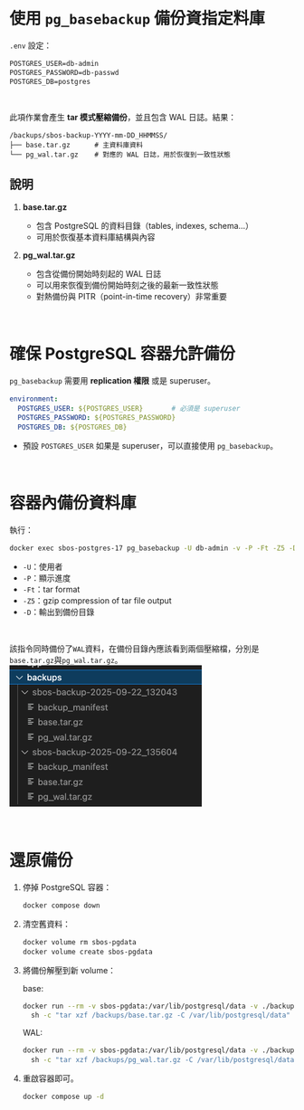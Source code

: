 # 使用 `pg_basebackup` 備份資指定料庫

`.env` 設定：
```
POSTGRES_USER=db-admin
POSTGRES_PASSWORD=db-passwd
POSTGRES_DB=postgres
```

<br>

此項作業會產生 **tar 模式壓縮備份**，並且包含 WAL 日誌。結果：

```
/backups/sbos-backup-YYYY-mm-DD_HHMMSS/
├── base.tar.gz      # 主資料庫資料
└── pg_wal.tar.gz    # 對應的 WAL 日誌，用於恢復到一致性狀態
```

## 說明

1. **base.tar.gz**

   * 包含 PostgreSQL 的資料目錄（tables, indexes, schema…）
   * 可用於恢復基本資料庫結構與內容

2. **pg\_wal.tar.gz**

   * 包含從備份開始時刻起的 WAL 日誌
   * 可以用來恢復到備份開始時刻之後的最新一致性狀態
   * 對熱備份與 PITR（point-in-time recovery）非常重要

<br>

# 確保 PostgreSQL 容器允許備份

`pg_basebackup` 需要用 **replication 權限** 或是 superuser。

```yaml
environment:
  POSTGRES_USER: ${POSTGRES_USER}       # 必須是 superuser
  POSTGRES_PASSWORD: ${POSTGRES_PASSWORD}
  POSTGRES_DB: ${POSTGRES_DB}
```

* 預設 `POSTGRES_USER` 如果是 superuser，可以直接使用 `pg_basebackup`。

<br>

# 容器內備份資料庫

執行：

```bash
docker exec sbos-postgres-17 pg_basebackup -U db-admin -v -P -Ft -Z5 -D /backups/sbos-backup-$(date +%F_%H%M%S)
```
* `-U`：使用者
* `-P`：顯示進度
* `-Ft`：tar format
* `-Z5`：gzip compression of tar file output
* `-D`：輸出到備份目錄

<br>

該指令同時備份了`WAL`資料，在備份目錄內應該看到兩個壓縮檔，分別是`base.tar.gz`與`pg_wal.tar.gz`。  
![sbos-backup](./sbos-backups.png)

<br>

# 還原備份

1. 停掉 PostgreSQL 容器：

    ```bash
    docker compose down
    ```

2. 清空舊資料：

    ```bash
    docker volume rm sbos-pgdata
    docker volume create sbos-pgdata
    ```

3. 將備份解壓到新 volume：

    base:
    ```bash
    docker run --rm -v sbos-pgdata:/var/lib/postgresql/data -v ./backups/sbos-backup-YYYY-mm-DD_HHMMSS:/backups alpine \
      sh -c "tar xzf /backups/base.tar.gz -C /var/lib/postgresql/data"
    ```

    WAL:
    ```bash
    docker run --rm -v sbos-pgdata:/var/lib/postgresql/data -v ./backups/sbos-backup-YYYY-mm-DD_HHMMSS:/backups alpine \
      sh -c "tar xzf /backups/pg_wal.tar.gz -C /var/lib/postgresql/data/pg_wal"
    ```

4. 重啟容器即可。
    ```bash
    docker compose up -d
    ```

<br>
